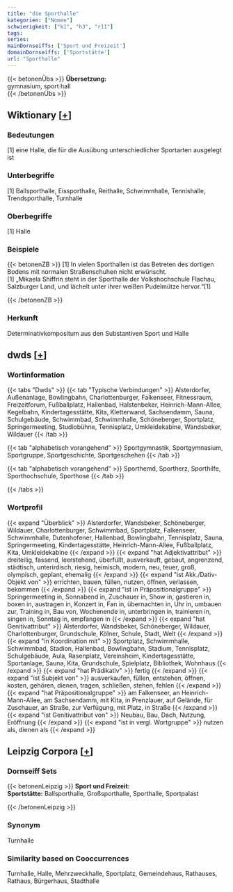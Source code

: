 ```yaml
---
title: "die Sporthalle"
kategorien: ["Nomen"]
schwierigkeit: ["k1", "h3", "r11"]
tags:
series:
mainDornseiffs: ['Sport und Freizeit']
domainDornseiffs: ['Sportstätte']
url: "Sporthalle"
---
```


{{< betonenÜbs >}}
**Übersetzung:**  
gymnasium, sport hall  
{{< /betonenÜbs >}}

## Wiktionary [[+](https://de.wiktionary.org/wiki/Sporthalle)]

### Bedeutungen
[1] eine Halle, die für die Ausübung unterschiedlicher Sportarten ausgelegt ist  

### Unterbegriffe
[1] Ballsporthalle, Eissporthalle, Reithalle, Schwimmhalle, Tennishalle, Trendsporthalle, Turnhalle  

### Oberbegriffe
[1] Halle  

### Beispiele
{{< betonenZB >}}
[1] In vielen Sporthallen ist das Betreten des dortigen Bodens mit normalen Straßenschuhen nicht erwünscht.  
[1] „Mikaela Shiffrin steht in der Sporthalle der Volkshochschule Flachau, Salzburger Land, und lächelt unter ihrer weißen Pudelmütze hervor.“[1]  

{{< /betonenZB >}}
### Herkunft
Determinativkompositum aus den Substantiven Sport und Halle  



## dwds [[+](https://www.dwds.de/wb/Sporthalle)]

### Wortinformation
{{< tabs "Dwds" >}}
{{< tab "Typische Verbindungen" >}}
Alsterdorfer, Außenanlage, Bowlingbahn, Charlottenburger, Falkenseer, Fitnessraum, Freizeitforum, Fußballplatz, Hallenbad, Halstenbeker, Heinrich-Mann-Allee, Kegelbahn, Kindertagesstätte, Kita, Kletterwand, Sachsendamm, Sauna, Schulgebäude, Schwimmbad, Schwimmhalle, Schöneberger, Sportplatz, Springermeeting, Studiobühne, Tennisplatz, Umkleidekabine, Wandsbeker, Wildauer
{{< /tab >}}

{{< tab "alphabetisch vorangehend" >}}
Sportgymnastik, Sportgymnasium, Sportgruppe, Sportgeschichte, Sportgeschehen
{{< /tab >}}

{{< tab "alphabetisch vorangehend" >}}
Sporthemd, Sportherz, Sporthilfe, Sporthochschule, Sporthose
{{< /tab >}}

{{< /tabs >}}

### Wortprofil
{{< expand "Überblick" >}} Alsterdorfer, Wandsbeker, Schöneberger, Wildauer, Charlottenburger, Schwimmbad, Sportplatz, Falkenseer, Schwimmhalle, Dutenhofener, Hallenbad, Bowlingbahn, Tennisplatz, Sauna, Springermeeting, Kindertagesstätte, Heinrich-Mann-Allee, Fußballplatz, Kita, Umkleidekabine {{< /expand >}}
{{< expand "hat Adjektivattribut" >}} dreiteilig, fassend, leerstehend, überfüllt, ausverkauft, gebaut, angrenzend, städtisch, unterirdisch, riesig, heimisch, modern, neu, teuer, groß, olympisch, geplant, ehemalig {{< /expand >}}
{{< expand "ist Akk./Dativ-Objekt von" >}} errichten, bauen, füllen, nutzen, öffnen, verlassen, bekommen {{< /expand >}}
{{< expand "ist in Präpositionalgruppe" >}} Springermeeting in, Sonnabend in, Zuschauer in, Show in, gastieren in, boxen in, austragen in, Konzert in, Fan in, übernachten in, Uhr in, umbauen zur, Training in, Bau von, Wochenende in, unterbringen in, trainieren in, singen in, Sonntag in, empfangen in {{< /expand >}}
{{< expand "hat Genitivattribut" >}} Alsterdorfer, Wandsbeker, Schöneberger, Wildauer, Charlottenburger, Grundschule, Kölner, Schule, Stadt, Welt {{< /expand >}}
{{< expand "in Koordination mit" >}} Sportplatz, Schwimmhalle, Schwimmbad, Stadion, Hallenbad, Bowlingbahn, Stadium, Tennisplatz, Schulgebäude, Aula, Rasenplatz, Vereinsheim, Kindertagesstätte, Sportanlage, Sauna, Kita, Grundschule, Spielplatz, Bibliothek, Wohnhaus {{< /expand >}}
{{< expand "hat Prädikativ" >}} fertig {{< /expand >}}
{{< expand "ist Subjekt von" >}} ausverkaufen, füllen, entstehen, öffnen, kosten, gehören, dienen, tragen, schließen, stehen, fehlen {{< /expand >}}
{{< expand "hat Präpositionalgruppe" >}} am Falkenseer, an Heinrich-Mann-Allee, am Sachsendamm, mit Kita, in Prenzlauer, auf Gelände, für Zuschauer, an Straße, zur Verfügung, mit Platz, in Straße {{< /expand >}}
{{< expand "ist Genitivattribut von" >}} Neubau, Bau, Dach, Nutzung, Eröffnung {{< /expand >}}
{{< expand "ist in vergl. Wortgruppe" >}} nutzen als, dienen als {{< /expand >}}

## Leipzig Corpora [[+](https://corpora.uni-leipzig.de/en/res?word=Sporthalle&corpusId=deu_newscrawl-public_2018)]

### Dornseiff Sets
{{< betonenLeipzig >}}
**Sport und Freizeit:**  
**Sportstätte:** Ballsporthalle, Großsporthalle, Sporthalle, Sportpalast  

{{< /betonenLeipzig >}}

### Synonym
Turnhalle


### Similarity based on Cooccurrences
Turnhalle, Halle, Mehrzweckhalle, Sportplatz, Gemeindehaus, Rathauses, Rathaus, Bürgerhaus, Stadthalle

